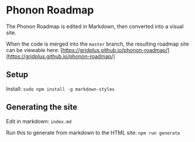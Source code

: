 # Phonon Roadmap 
The Phonon Roadmap is edited in Markdown, then converted into a visual site.

When the code is merged into the `master` branch, the resulting roadmap site can be viewable here: [https://gridplus.github.io/phonon-roadmap/](https://gridplus.github.io/phonon-roadmap/)

## Setup
Install:
```sudo npm install -g markdown-styles```

## Generating the site
Edit in markdown: ```index.md```

 Run this to generate from markdown to the HTML site:
```npm run generate```

